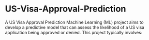 # US-Visa-Approval-Prediction
A US Visa Approval Prediction Machine Learning (ML) project aims to develop a predictive model that can assess the likelihood of a US visa application being approved or denied. This project typically involves:
